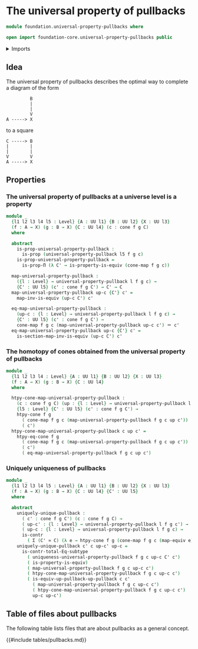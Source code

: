# The universal property of pullbacks

```agda
module foundation.universal-property-pullbacks where

open import foundation-core.universal-property-pullbacks public
```

<details><summary>Imports</summary>

```agda
open import foundation.cones-over-cospans
open import foundation.dependent-pair-types
open import foundation.equivalences
open import foundation.subtype-identity-principle
open import foundation.universe-levels

open import foundation-core.contractible-types
open import foundation-core.identity-types
open import foundation-core.propositions
```

</details>

## Idea

The universal property of pullbacks describes the optimal way to complete a
diagram of the form

```text
         B
         |
         |
         V
A -----> X
```

to a square

```text
C -----> B
|        |
|        |
V        V
A -----> X
```

## Properties

### The universal property of pullbacks at a universe level is a property

```agda
module _
  {l1 l2 l3 l4 l5 : Level} {A : UU l1} {B : UU l2} {X : UU l3}
  (f : A → X) (g : B → X) {C : UU l4} (c : cone f g C)
  where

  abstract
    is-prop-universal-property-pullback :
      is-prop (universal-property-pullback l5 f g c)
    is-prop-universal-property-pullback =
      is-prop-Π (λ C' → is-property-is-equiv (cone-map f g c))

  map-universal-property-pullback :
    ({l : Level} → universal-property-pullback l f g c) →
    {C' : UU l5} (c' : cone f g C') → C' → C
  map-universal-property-pullback up-c {C'} c' =
    map-inv-is-equiv (up-c C') c'

  eq-map-universal-property-pullback :
    (up-c : {l : Level} → universal-property-pullback l f g c) →
    {C' : UU l5} (c' : cone f g C') →
    cone-map f g c (map-universal-property-pullback up-c c') ＝ c'
  eq-map-universal-property-pullback up-c {C'} c' =
    is-section-map-inv-is-equiv (up-c C') c'
```

### The homotopy of cones obtained from the universal property of pullbacks

```agda
module _
  {l1 l2 l3 l4 : Level} {A : UU l1} {B : UU l2} {X : UU l3}
  (f : A → X) (g : B → X) {C : UU l4}
  where

  htpy-cone-map-universal-property-pullback :
    (c : cone f g C) (up : {l : Level} → universal-property-pullback l f g c) →
    {l5 : Level} {C' : UU l5} (c' : cone f g C') →
    htpy-cone f g
      ( cone-map f g c (map-universal-property-pullback f g c up c'))
      ( c')
  htpy-cone-map-universal-property-pullback c up c' =
    htpy-eq-cone f g
      ( cone-map f g c (map-universal-property-pullback f g c up c'))
      ( c')
      ( eq-map-universal-property-pullback f g c up c')
```

### Uniquely uniqueness of pullbacks

```agda
module _
  {l1 l2 l3 l4 l5 : Level} {A : UU l1} {B : UU l2} {X : UU l3}
  (f : A → X) (g : B → X) {C : UU l4} {C' : UU l5}
  where

  abstract
    uniquely-unique-pullback :
      ( c' : cone f g C') (c : cone f g C) →
      ( up-c' : {l : Level} → universal-property-pullback l f g c') →
      ( up-c : {l : Level} → universal-property-pullback l f g c) →
      is-contr
        ( Σ (C' ≃ C) (λ e → htpy-cone f g (cone-map f g c (map-equiv e)) c'))
    uniquely-unique-pullback c' c up-c' up-c =
      is-contr-total-Eq-subtype
        ( uniqueness-universal-property-pullback f g c up-c C' c')
        ( is-property-is-equiv)
        ( map-universal-property-pullback f g c up-c c')
        ( htpy-cone-map-universal-property-pullback f g c up-c c')
        ( is-equiv-up-pullback-up-pullback c c'
          ( map-universal-property-pullback f g c up-c c')
          ( htpy-cone-map-universal-property-pullback f g c up-c c')
          up-c up-c')
```

## Table of files about pullbacks

The following table lists files that are about pullbacks as a general concept.

{{#include tables/pullbacks.md}}
